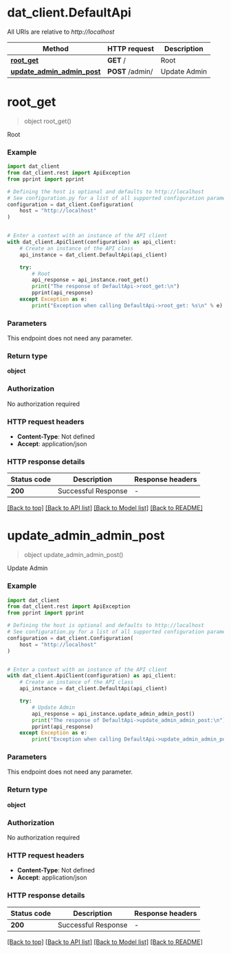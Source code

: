 # dat_client.DefaultApi

All URIs are relative to *http://localhost*

Method | HTTP request | Description
------------- | ------------- | -------------
[**root_get**](DefaultApi.md#root_get) | **GET** / | Root
[**update_admin_admin_post**](DefaultApi.md#update_admin_admin_post) | **POST** /admin/ | Update Admin


# **root_get**
> object root_get()

Root

### Example


```python
import dat_client
from dat_client.rest import ApiException
from pprint import pprint

# Defining the host is optional and defaults to http://localhost
# See configuration.py for a list of all supported configuration parameters.
configuration = dat_client.Configuration(
    host = "http://localhost"
)


# Enter a context with an instance of the API client
with dat_client.ApiClient(configuration) as api_client:
    # Create an instance of the API class
    api_instance = dat_client.DefaultApi(api_client)

    try:
        # Root
        api_response = api_instance.root_get()
        print("The response of DefaultApi->root_get:\n")
        pprint(api_response)
    except Exception as e:
        print("Exception when calling DefaultApi->root_get: %s\n" % e)
```



### Parameters

This endpoint does not need any parameter.

### Return type

**object**

### Authorization

No authorization required

### HTTP request headers

 - **Content-Type**: Not defined
 - **Accept**: application/json

### HTTP response details

| Status code | Description | Response headers |
|-------------|-------------|------------------|
**200** | Successful Response |  -  |

[[Back to top]](#) [[Back to API list]](../README.md#documentation-for-api-endpoints) [[Back to Model list]](../README.md#documentation-for-models) [[Back to README]](../README.md)

# **update_admin_admin_post**
> object update_admin_admin_post()

Update Admin

### Example


```python
import dat_client
from dat_client.rest import ApiException
from pprint import pprint

# Defining the host is optional and defaults to http://localhost
# See configuration.py for a list of all supported configuration parameters.
configuration = dat_client.Configuration(
    host = "http://localhost"
)


# Enter a context with an instance of the API client
with dat_client.ApiClient(configuration) as api_client:
    # Create an instance of the API class
    api_instance = dat_client.DefaultApi(api_client)

    try:
        # Update Admin
        api_response = api_instance.update_admin_admin_post()
        print("The response of DefaultApi->update_admin_admin_post:\n")
        pprint(api_response)
    except Exception as e:
        print("Exception when calling DefaultApi->update_admin_admin_post: %s\n" % e)
```



### Parameters

This endpoint does not need any parameter.

### Return type

**object**

### Authorization

No authorization required

### HTTP request headers

 - **Content-Type**: Not defined
 - **Accept**: application/json

### HTTP response details

| Status code | Description | Response headers |
|-------------|-------------|------------------|
**200** | Successful Response |  -  |

[[Back to top]](#) [[Back to API list]](../README.md#documentation-for-api-endpoints) [[Back to Model list]](../README.md#documentation-for-models) [[Back to README]](../README.md)

